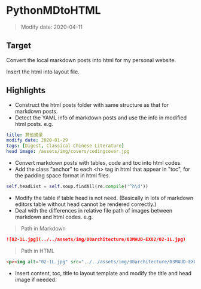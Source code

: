 # PythonMDtoHTML

> Modify date: 2020-04-11

## Target

Convert the local markdown posts into html for my personal website.

Insert the html into layout file.

## Highlights

* Construct the html posts folder with same structure as that for markdown posts.
* Detect the YAML info of markdown posts and use the info in modified html posts. e.g.

```YAML
title: 其他摘录
modify date: 2020-01-29
tags: [Digest, Classical Chinese Literature]
head image: /assets/img/covers/codingcover.jpg
```

* Convert markdown posts with tables, code and toc into html codes.
* Add the class "anchor" to each \<h\> tag in html that appear in "toc", for the padding space format in html files.

```python
self.headList = self.soup.findAll(re.compile('^h\d'))
```

* Modify the table if table head is not need. (Basically in lots of markdown editors table without head cannot be rendered correctly.)
* Deal with the differences in relative file path of images between markdown and html codes. e.g.

> Path in Markdown

```markdown
![02-1L.jpg](../../assets/img/00architecture/03MAUD-EX02/02-1L.jpg)
```

> Path in HTML

```html
<p><img alt="02-1L.jpg" src="../../assets/img/00architecture/03MAUD-EX02/02-1L.jpg"/></p>
```

* Insert content, toc, title to layout template and modify the title and head image if needed.